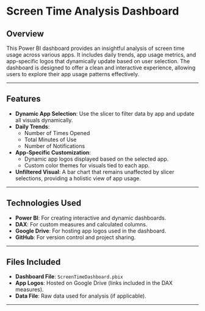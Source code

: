 # Screen Time Analysis Dashboard

## Overview

This Power BI dashboard provides an insightful analysis of screen time usage across various apps. It includes daily trends, app usage metrics, and app-specific logos that dynamically update based on user selection. The dashboard is designed to offer a clean and interactive experience, allowing users to explore their app usage patterns effectively.

---

## Features

- **Dynamic App Selection**: Use the slicer to filter data by app and update all visuals dynamically.
- **Daily Trends**:
  - Number of Times Opened
  - Total Minutes of Use
  - Number of Notifications
- **App-Specific Customization**:
  - Dynamic app logos displayed based on the selected app.
  - Custom color themes for visuals tied to each app.
- **Unfiltered Visual**: A bar chart that remains unaffected by slicer selections, providing a holistic view of app usage.

---

## Technologies Used

- **Power BI**: For creating interactive and dynamic dashboards.
- **DAX**: For custom measures and calculated columns.
- **Google Drive**: For hosting app logos used in the dashboard.
- **GitHub**: For version control and project sharing.

---

## Files Included

- **Dashboard File**: `ScreenTimeDashboard.pbix`
- **App Logos**: Hosted on Google Drive (links included in the DAX measures).
- **Data File**: Raw data used for analysis (if applicable).

---
